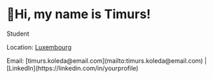 # 👋Hi, my name is Timurs!
<p>Student</p>
<p>Location: <a href='https://www.google.com/search?q=luxembourg&sca_esv=d777291650d83160&rlz=1C1GCEU_lvLU1161LU1161&sxsrf=AHTn8zpI101ADOwq_LvFSlbPXW_9m3k5_g%3A1747158028586&ei=DIQjaJ7AI76L9u8Pp67qgQI&ved=0ahUKEwie9qPt_qCNAxW-hf0HHSeXOiAQ4dUDCBA&uact=5&oq=luxembourg&gs_lp=Egxnd3Mtd2l6LXNlcnAiCmx1eGVtYm91cmcyChAjGIAEGCcYigUyChAuGIAEGCcYigUyBBAjGCcyBBAjGCcyChAAGIAEGEMYigUyChAAGIAEGEMYigUyChAAGIAEGEMYigUyChAAGIAEGEMYigUyChAAGIAEGEMYigUyChAAGIAEGEMYigVIswVQuANYuANwAXgBkAEAmAFgoAFgqgEBMbgBA8gBAPgBAZgCAqACgAHCAgoQABiwAxjWBBhHwgINEC4YgAQYsAMYQxiKBcICDRAAGIAEGLADGEMYigWYAwCIBgGQBgqSBwMxLjGgB6oMsgcDMC4xuAdp&sclient=gws-wiz-serp'>Luxembourg</a></p>
Email: [timurs.koleda@email.com](mailto:timurs.koleda@email.com) | [LinkedIn](https://linkedin.com/in/yourprofile)
